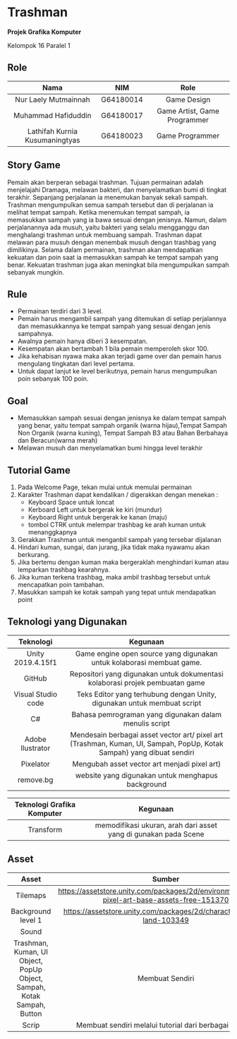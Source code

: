 # Trashman
**Projek Grafika Komputer**

Kelompok 16
Paralel 1


## Role

**Nama**|**NIM**|**Role**
:-----:|:-----: |:-----:
Nur Laely Mutmainnah | G64180014| Game Design
Muhammad Hafiduddin | G64180017 | Game Artist, Game Programmer
Lathifah Kurnia Kusumaningtyas | G64180023 | Game Programmer


## Story Game
Pemain akan berperan sebagai trashman. Tujuan permainan adalah menjelajahi Dramaga, melawan bakteri, dan menyelamatkan bumi di tingkat terakhir. Sepanjang perjalanan ia menemukan banyak sekali sampah. Trashman mengumpulkan semua sampah tersebut dan di perjalanan ia melihat tempat sampah. Ketika menemukan tempat sampah, ia memasukkan sampah yang ia bawa sesuai dengan jenisnya. Namun, dalam perjalanannya ada musuh, yaitu bakteri yang selalu mengganggu dan menghalangi trashman untuk membuang sampah. Trashman dapat melawan para musuh dengan menembak musuh dengan trashbag yang dimilikinya. Selama dalam permainan, trashman akan mendapatkan kekuatan dan poin saat ia memasukkan sampah ke tempat sampah yang benar. Kekuatan trashman juga akan meningkat  bila mengumpulkan sampah sebanyak mungkin.


## Rule
- Permainan terdiri dari 3 level. 
- Pemain harus mengambil sampah yang ditemukan di setiap perjalannya dan memasukkannya ke tempat sampah yang sesuai dengan jenis sampahnya.
- Awalnya pemain hanya diberi 3 kesempatan.
- Kesempatan akan bertambah 1 bila pemain memperoleh skor 100.
- Jika kehabisan nyawa maka akan terjadi game over dan pemain harus mengulang tingkatan  dari level pertama.
- Untuk dapat lanjut ke level berikutnya, pemain harus mengumpulkan poin sebanyak 100 poin. 

## Goal
- Memasukkan sampah sesuai dengan jenisnya ke dalam tempat sampah yang benar, yaitu tempat sampah organik (warna hijau),Tempat Sampah Non Organik (warna kuning), Tempat Sampah B3 atau Bahan Berbahaya dan Beracun(warna merah)
- Melawan musuh dan menyelamatkan bumi hingga level terakhir

## Tutorial Game
1. Pada Welcome Page, tekan mulai untuk memulai permainan
2. Karakter Trashman dapat kendalikan / digerakkan dengan menekan :
	- Keyboard Space untuk loncat
	- Kerboard Left untuk bergerak ke kiri (mundur)
	- Keyboard Right untuk bergerak ke kanan (maju)
	- tombol CTRK untuk melempar trashbag ke arah kuman untuk menanggkapnya
3. Gerakkan Trashman untuk menganbil sampah yang tersebar dijalanan
4. Hindari kuman, sungai, dan jurang, jika tidak maka nyawamu akan berkurang.
5. Jika bertemu dengan kuman maka bergeraklah menghindari kuman atau lemparkan trashbag kearahnya.
6. Jika kuman terkena trashbag, maka ambil trashbag tersebut untuk mencapatkan poin tambahan.
7. Masukkan sampah ke kotak sampah yang tepat untuk mendapatkan point

## Teknologi yang Digunakan

**Teknologi** | **Kegunaan**
:-----:|:-----:
Unity 2019.4.15f1 | Game engine open source yang digunakan untuk kolaborasi membuat game.
GitHub | Repositori yang digunakan untuk dokumentasi kolaborasi projek pembuatan game 
Visual Studio code | Teks Editor yang terhubung dengan Unity, digunakan untuk membuat script 
C#| Bahasa pemrograman yang digunakan dalam menulis script
Adobe Ilustrator | Mendesain berbagai asset vector art/ pixel art (Trashman, Kuman, UI, Sampah, PopUp, Kotak Sampah) yang dibuat sendiri
Pixelator | Mengubah asset vector art menjadi pixel art)
remove.bg | website yang digunakan untuk menghapus background


**Teknologi Grafika Komputer** | **Kegunaan**
:-----:|:-----:
Transform | memodifikasi ukuran, arah dari asset yang di gunakan pada Scene




## Asset
**Asset**| **Sumber**
:-----:|:-----:
Tilemaps | https://assetstore.unity.com/packages/2d/environments/nature-pixel-art-base-assets-free-151370
Background level 1 | https://assetstore.unity.com/packages/2d/characters/sunny-land-103349
Sound | 
Trashman, Kuman, UI Object, PopUp Object, Sampah, Kotak Sampah, Button| Membuat Sendiri
Scrip | Membuat sendiri melalui tutorial dari berbagai sumber


